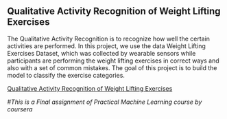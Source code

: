 ## Qualitative Activity Recognition of Weight Lifting Exercises  
The Qualitative Activity Recognition is to recognize how well the certain activities are performed. In this project, we use the data Weight Lifting 
Exercises Dataset, which was collected by wearable sensors while participants are performing the weight lifting exercises in correct ways and also 
with a set of common mistakes. The goal of this project is to build the model to classify the exercise categories.

[Qualitative Activity Recognition of Weight Lifting Exercises](https://belanello.github.io/activityRecognition/)

*#This is a Final assignment of Practical Machine Learning course by coursera*

